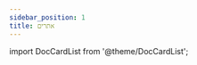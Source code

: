 ```yaml
---
sidebar_position: 1
title: אתרים
---
```



import DocCardList from '@theme/DocCardList';

<DocCardList />
